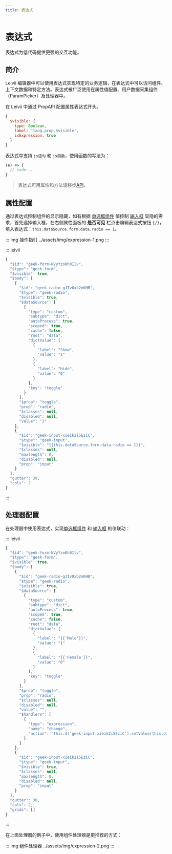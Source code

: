 ```yaml
---
title: 表达式
---
```


# 表达式

表达式为低代码提供更强的交互功能。

## 简介

Leivii 编辑器中可以使用表达式实现特定的业务逻辑，在表达式中可以访问组件、上下文数据和特定方法。表达式被广泛使用在属性值配置、用户数据采集组件（ParamPicker）及处理器中。

在 Leivii 中通过 PropAPI 配置属性表达式开头。

```js {5}
{
  $visible: {
    type: Boolean,
    label: 'lang.prop.$visible',
    isExpression: true
  }
}
```

表达式中支持 `js语句` 和 `js函数`，使用函数的写法为：

```js
(e) => {
  // code...
}
```

> 表达式可用属性和方法请移步[API](../api)。

## 属性配置

通过表达式控制组件的显示隐藏，如有根据 [单选框组件](../components/form/radio) 值控制 [输入框](../components/form/input) 显隐的需求，首先选择输入框，在右侧属性面板的 **是否可见** 栏点击编辑表达式按钮 `{/}`，填入表达式：`this.dataSource.form.data.radio == 1`。

::: img 操作指引
../assets/img/expression-1.png
:::

::: leivii
```js {40}
{
  "$id": "geek-form-NVyYzoKh0Ilv",
  "$type": "geek-form",
  "$visible": true,
  "$body": [
    {
      "$id": "geek-radio-gJIv0xb2nKHB",
      "$type": "geek-radio",
      "$visible": true,
      "$dataSource": [
        {
          "type": "custom",
          "subtype": "dict",
          "autoProcess": true,
          "scoped": true,
          "cache": false,
          "root": "data",
          "dictValue": [
            {
              "label": "Show",
              "value": "1"
            },
            {
              "label": "Hide",
              "value": "0"
            }
          ],
          "key": "toggle"
        }
      ],
      "$prop": "toggle",
      "prop": "radio",
      "$classes": null,
      "disabled": null,
      "value": "1"
    },
    {
      "$id": "geek-input-xieik2i5EziC",
      "$type": "geek-input",
      "$visible": "{{this.dataSource.form.data.radio == 1}}",
      "$classes": null,
      "maxlength": 0,
      "disabled": null,
      "prop": "input"
    }
  ],
  "gutter": 30,
  "cols": 2
}
```
:::

## 处理器配置

在处理器中使用表达式，实现[单选框组件](../components/form/radio) 和 [输入框](../components/form/input) 的值联动：

::: leivii
```js
{
  "$id": "geek-form-NVyYzoKh0Ilv",
  "$type": "geek-form",
  "$visible": true,
  "$body": [
    {
      "$id": "geek-radio-gJIv0xb2nKHB",
      "$type": "geek-radio",
      "$visible": true,
      "$dataSource": [
        {
          "type": "custom",
          "subtype": "dict",
          "autoProcess": true,
          "scoped": true,
          "cache": false,
          "root": "data",
          "dictValue": [
            {
              "label": "{{'Male'}}",
              "value": "1"
            },
            {
              "label": "{{'Female'}}",
              "value": "0"
            }
          ],
          "key": "toggle"
        }
      ],
      "$prop": "toggle",
      "prop": "radio",
      "$classes": null,
      "disabled": null,
      "value": "",
      "$handlers": [
        {
          "type": "expression",
          "name": "change",
          "action": "this.$('geek-input-xieik2i5EziC').setValue(this.dataSource.form.data.radio)"
        }
      ]
    },
    {
      "$id": "geek-input-xieik2i5EziC",
      "$type": "geek-input",
      "$visible": true,
      "$classes": null,
      "maxlength": 0,
      "disabled": null,
      "prop": "input"
    }
  ],
  "gutter": 30,
  "cols": 2,
  "grids": []
}
```
:::

在上面处理器的例子中，使用组件处理器是更推荐的方式：

::: img 组件处理器
../assets/img/expression-2.png
:::

